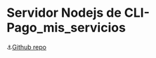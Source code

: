 # Servidor Nodejs de CLI-Pago_mis_servicios
⚓[Github repo](https://github.com/dapabe/CLI-Pago_mis_servicios)
